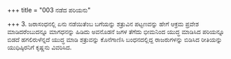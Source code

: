 +++
title = "003 ನಡೆದ ಪರಿಯನು"

+++
3. ಜರಾಸಂಧನಲ್ಲಿ ಏನು ನಡೆಯಿತೆಂಬ ಬಗೆಯನ್ನು ಶತ್ರುವಿನ ಪಟ್ಟಣವನ್ನು ಹೇಗೆ ಆಕ್ರಮ ಪ್ರವೇಶ ಮಾಡಿದರೆಂಬುದನ್ನೂ ಮಾಗಧನನ್ನು ಹಿಡಿದು ಅವನೊಡನೆ ಜಗಳ ತೆಗೆದು ಭೀಮನಿಂದ ಯುದ್ಧ ಮಾಡಿಸಿದ ಪರಿಯನ್ನೂ ಬಿಡದೆ ಹಗಲಿರುಳೆನ್ನದೆ ಯುದ್ಧ ಮಾಡಿ ಶತ್ರುವನ್ನು ಕೊನೆಗಾಣಿಸಿ ಬಂಧನದಲ್ಲಿದ್ದ ರಾಜರುಗಳನ್ನು ಬಿಡಿಸಿದ ರೀತಿಯನ್ನು ಯುಧಿಷ್ಠಿರನಿಗೆ ಕೃಷ್ಣನು ವಿವರಿಸಿದ.